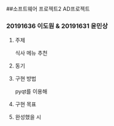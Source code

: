 ##소프트웨어 프로젝트2 AD프로젝트

### 20191636 이도원 & 20191631 윤민상

1. 주제

   식사 메뉴 추천

2. 동기

   

3. 구현 방법

   pyqt를 이용해 

4. 구현 목표

5. 완성했을 시
